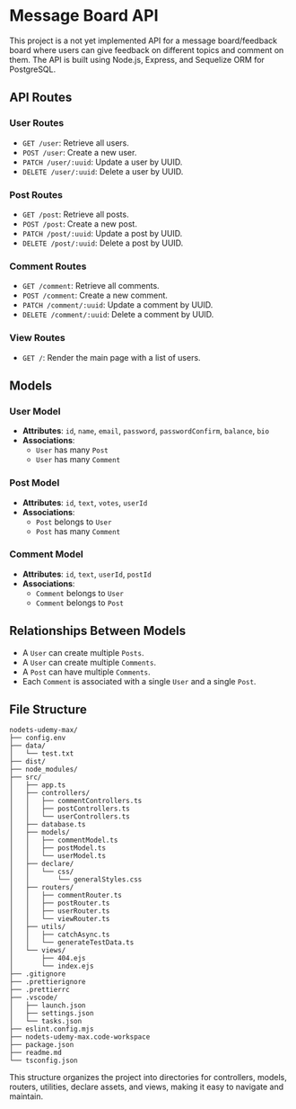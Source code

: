 # Message Board API

This project is a not yet implemented API for a message board/feedback board where users can give feedback on different topics and comment on them. The API is built using Node.js, Express, and Sequelize ORM for PostgreSQL.

## API Routes

### User Routes
- `GET /user`: Retrieve all users.
- `POST /user`: Create a new user.
- `PATCH /user/:uuid`: Update a user by UUID.
- `DELETE /user/:uuid`: Delete a user by UUID.

### Post Routes
- `GET /post`: Retrieve all posts.
- `POST /post`: Create a new post.
- `PATCH /post/:uuid`: Update a post by UUID.
- `DELETE /post/:uuid`: Delete a post by UUID.

### Comment Routes
- `GET /comment`: Retrieve all comments.
- `POST /comment`: Create a new comment.
- `PATCH /comment/:uuid`: Update a comment by UUID.
- `DELETE /comment/:uuid`: Delete a comment by UUID.

### View Routes
- `GET /`: Render the main page with a list of users.

## Models

### User Model
- **Attributes**: `id`, `name`, `email`, `password`, `passwordConfirm`, `balance`, `bio`
- **Associations**:
  - `User` has many `Post`
  - `User` has many `Comment`

### Post Model
- **Attributes**: `id`, `text`, `votes`, `userId`
- **Associations**:
  - `Post` belongs to `User`
  - `Post` has many `Comment`

### Comment Model
- **Attributes**: `id`, `text`, `userId`, `postId`
- **Associations**:
  - `Comment` belongs to `User`
  - `Comment` belongs to `Post`

## Relationships Between Models
- A `User` can create multiple `Posts`.
- A `User` can create multiple `Comments`.
- A `Post` can have multiple `Comments`.
- Each `Comment` is associated with a single `User` and a single `Post`.

## File Structure

```
nodets-udemy-max/
├── config.env
├── data/
│   └── test.txt
├── dist/
├── node_modules/
├── src/
│   ├── app.ts
│   ├── controllers/
│   │   ├── commentControllers.ts
│   │   ├── postControllers.ts
│   │   └── userControllers.ts
│   ├── database.ts
│   ├── models/
│   │   ├── commentModel.ts
│   │   ├── postModel.ts
│   │   └── userModel.ts
│   ├── declare/
│   │   └── css/
│   │       └── generalStyles.css
│   ├── routers/
│   │   ├── commentRouter.ts
│   │   ├── postRouter.ts
│   │   ├── userRouter.ts
│   │   └── viewRouter.ts
│   ├── utils/
│   │   ├── catchAsync.ts
│   │   └── generateTestData.ts
│   └── views/
│       ├── 404.ejs
│       └── index.ejs
├── .gitignore
├── .prettierignore
├── .prettierrc
├── .vscode/
│   ├── launch.json
│   ├── settings.json
│   └── tasks.json
├── eslint.config.mjs
├── nodets-udemy-max.code-workspace
├── package.json
├── readme.md
└── tsconfig.json
```

This structure organizes the project into directories for controllers, models, routers, utilities, declare assets, and views, making it easy to navigate and maintain.